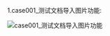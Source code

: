 1.case001_测试文档导入图片功能:

![case001_测试文档导入图片功能](https://github.com/jdcloudcom/cn/blob/edit_test/image/test/31531903434_.pic_hd.jpg)
